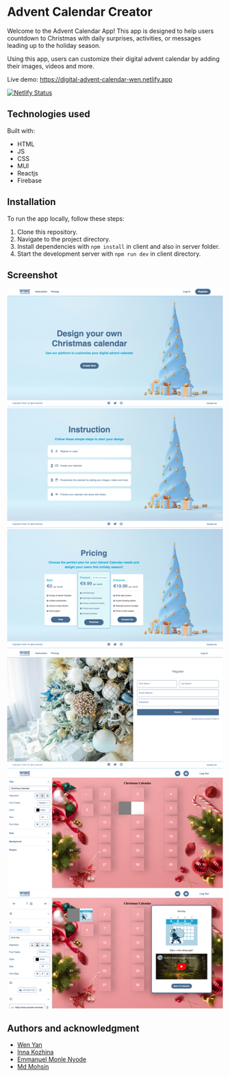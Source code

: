 # Advent Calendar Creator

Welcome to the Advent Calendar App! This app is designed to help users countdown to Christmas with daily surprises, activities, or messages leading up to the holiday season.

Using this app, users can customize their digital advent calendar by adding their images, videos and more.

Live demo:
https://digital-advent-calendar-wen.netlify.app

[![Netlify Status](https://api.netlify.com/api/v1/badges/c2a93831-8665-4b74-a3d0-5a44c106a16a/deploy-status)](https://app.netlify.com/sites/digital-advent-calendar-wen/deploys/deploy-status?branch=main)

## Technologies used

Built with:

- HTML
- JS
- CSS
- MUI
- Reactjs
- Firebase

## Installation

To run the app locally, follow these steps:

1. Clone this repository.
2. Navigate to the project directory.
3. Install dependencies with `npm install` in client and also in server folder.
4. Start the development server with `npm run dev` in client directory.

## Screenshot

![Landing page](./client/src/assets/landingpage.png)
![Instruction](./client/src/assets/instruction.png)
![Pricing](./client/src/assets/pricing.png)
![Register](./client/src/assets/register.png)
![Editor](./client/src/assets/editor.png)
![Hatch Editor](./client/src/assets/hatcheditor.png)

## Authors and acknowledgment

- [Wen Yan](https://github.com/SelinYan)
- [Inna Kozhina](https://github.com/Kozhinna)
- [Emmanuel Monle Nyode](https://github.com/webAfrique)
- [Md Mohsin](https://github.com/mohsinrony)
